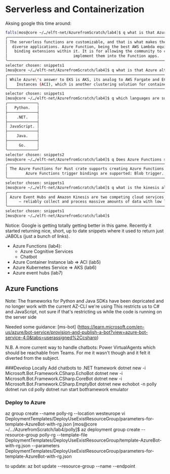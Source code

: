 # Serverless and Containerization

Aksing google this time around:
```bash
falls[mos@core ~/…/elft-net/AzurefromScratch/lab4]$ q what is that Azure alternative for Lambda
╭───────────────────────────────────────────────────────────────────────────────────────────────╮
│ The serverless functions are customizable, and that is what makes them so useful for building │
│  diverse applications. Azure Function, being the best AWS Lambda equivalent, has enabled open │
│   binding extensions within it. It is for allowing the community to create new bindings and   │
│                             implement them into the Function apps.                            │
╰───────────────────────────────────────────────────────────────────────────────────────────────╯
selector chosen: snippets1
[mos@core ~/…/elft-net/AzurefromScratch/lab4]$ q what is that Azure alternative for ECS or EKS
╭──────────────────────────────────────────────────────────────────────────────────────────╮
│ While Azure\'s answer to EKS is AKS, its analog to AWS Fargate and ECS is Azure Container │
│    Instances (ACI), which is another clustering solution for containerized workloads.    │
╰──────────────────────────────────────────────────────────────────────────────────────────╯
selector chosen: snippets1
[mos@core ~/…/elft-net/AzurefromScratch/lab4]$ q which languages are supported by Azure Functions
╭─────────────╮
│   Python.   │
├─────────────┤
│    .NET.    │
├─────────────┤
│ JavaScript. │
├─────────────┤
│    Java.    │
├─────────────┤
│     Go.     │
╰─────────────╯
selector chosen: snippets2
[mos@core ~/…/elft-net/AzurefromScratch/lab4]$ q Does Azure Functions support rust                      (main|…)  2:10PM
╭───────────────────────────────────────────────────────────────────────────────────────────────╮
│ The Azure Functions for Rust crate supports creating Azure Functions with Rust. The following │
│        Azure Functions trigger bindings are supported: Blob trigger. Cosmos DB trigger.       │
╰───────────────────────────────────────────────────────────────────────────────────────────────╯
selector chosen: snippets1
[mos@core ~/…/elft-net/AzurefromScratch/lab4]$ q what is the kinesis alternative within azure           (main|…)  6:28AM
╭──────────────────────────────────────────────────────────────────────────────────────────────────╮
│ Azure Event Hubs and Amazon Kinesis are two competing cloud services that serve the same purpose │
│     – reliably collect and process massive amounts of data with low latency and at low cost.     │
╰──────────────────────────────────────────────────────────────────────────────────────────────────╯
selector chosen: snippets1
[mos@core ~/…/elft-net/AzurefromScratch/lab4]$ 
```
Notice: Google is getting totally getting better in this game. Recently it started returning nice, short, up to date snippets where it used to return just JABOLs (just a bunch of links).

- Azure Functions (lab4):
	- Azure Cognitive Services
	- Chatbot
- Azure Container Instance lab  => ACI (lab5)
- Azure Kubernetes Service => AKS (lab6)
- Azure event hubs (lab7)

## Azure Functions
Note: The frameworks for Python and Java SDKs have been depricated and no longer work with the current AZ-CLI we're using
This restricts us to C# and JavaScript, not sure if that's restricting us while the code is running on the server side

Needed some guidance: [ms-bot] (https://learn.microsoft.com/en-us/azure/bot-service/provision-and-publish-a-bot?view=azure-bot-service-4.0&tabs=userassigned%2Ccsharp)

N.B. A more current way to handle chatbots: Power VirtualAgents which should be reachable from Teams. For me it wasn't though and it felt it diverted from the subject.

###Develop Locally
Add chatbots to .NET framework
dotnet new -i Microsoft.Bot.Framework.CSharp.EchoBot
dotnet new -i Microsoft.Bot.Framework.CSharp.CoreBot
dotnet new -i Microsoft.Bot.Framework.CSharp.EmptyBot
dotnet new echobot -n polly
dotnet run
cd polly
dotnet run
start botframework emulator

### Deploy to Azure
az group create --name polly-rg --location westeurope
vi DeploymentTemplates/DeployUseExistResourceGroup/parameters-for-template-AzureBot-with-rg.json
[mos@core ~/…/AzurefromScratch/lab4/polly]$ az deployment group create --resource-group polly-rg --template-file DeploymentTemplates/DeployUseExistResourceGroup/template-AzureBot-with-rg.json --parameters DeploymentTemplates/DeployUseExistResourceGroup/parameters-for-template-AzureBot-with-rg.json

to update: az bot update --resource-group <resource group> --name <azureBotId> --endpoint <messaging-endpoint>





